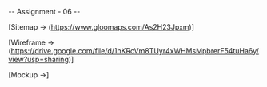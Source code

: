 -- Assignment - 06 --

[Sitemap -> (https://www.gloomaps.com/As2H23Jpxm)]

[Wireframe -> (https://drive.google.com/file/d/1hKRcVm8TUyr4xWHMsMpbrerF54tuHa6y/view?usp=sharing)]

[Mockup ->]
